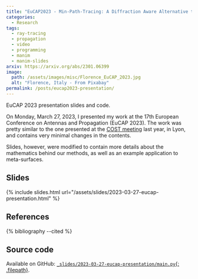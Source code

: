 ```yaml
---
title: "EuCAP2023 - Min-Path-Tracing: A Diffraction Aware Alternative to Image Method in Ray Tracing"
categories:
  - Research
tags:
  - ray-tracing
  - propagation
  - video
  - programming
  - manim
  - manim-slides
arxiv: https://arxiv.org/abs/2301.06399
image:
  path: /assets/images/misc/Florence_EuCAP_2023.jpg
  alt: "Florence, Italy - From Pixabay"
permalink: /posts/eucap2023-presentation/
---
```


EuCAP 2023 presentation slides and code.

<!--more-->

On Monday, March 27, 2023, I presented my work at the 17th European Conference on Antennas and Propagation (EuCAP 2023).
The work was pretty similar to the one presented at the [COST meeting](/posts/cost-interact-presentation/) last year, in Lyon, and contains very minimal changes in the contents.

Slides, however, were modified to contain more details about the mathematics behind our methods, as well as an example application to meta-surfaces.

Slides
------

{% include slides.html url="/assets/slides/2023-03-27-eucap-presentation.html" %}

References
----------

{% bibliography --cited %}

Source code
-----------


Available on GitHub:
[`_slides/2023-03-27-eucap-presentation/main.py`{: .filepath}](https://github.com/jeertmans/jeertmans.github.io/blob/main/_slides/2023-03-27-eucap-presentation/main.py).
